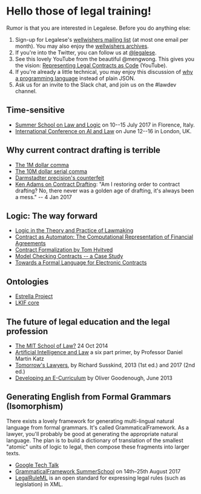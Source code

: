 # Hello those of legal training!

Rumor is that you are interested in Legalese.  Before you do anything else:

1. Sign-up for Legalese's [wellwishers mailing list](http://wellwishers.lists.legalese.com) (at most one email per month).  You may also enjoy the [wellwishers archives](https://groups.google.com/a/lists.legalese.com/forum/#%21forum/wellwishers).
2. If you're into the Twitter, you can follow us at [@legalese](http://twitter.com/legalese).
3. See this lovely YouTube from the beautiful @mengwong.  This gives you the vision: [Representing Legal Contracts as Code](https://www.youtube.com/watch?v=RNm1aY-Umew) (YouTube).
4. If you're already a little technical, you may enjoy this discussion of [why a programming language](https://medium.com/@Legalese/code-is-law-is-code-4492c864f33f) instead of plain JSON.
5. Ask us for an invite to the Slack chat, and join us on the #lawdev channel.


## Time-sensitive
* [Summer School on Law and Logic](https://lawandlogic.org/) on 10--15 July 2017 in Florence, Italy.
* [International Conference on AI and Law](https://nms.kcl.ac.uk/icail2017/) on June 12--16 in London, UK.


## Why current contract drafting is terrible
* [The 1M dollar comma](http://www.nytimes.com/2006/10/25/business/worldbusiness/25comma.html)
* [The 10M dollar serial comma](http://www.newyorker.com/culture/culture-desk/a-few-words-about-that-ten-million-dollar-serial-comma)
* [Darmstadter precision's counterfeit](https://dl.dropboxusercontent.com/u/3308162/darmstadter%20precision's%20counterfeit%2025758526.pdf)
* [Ken Adams on Contract Drafting](https://twitter.com/KonciseD/status/816827816125677568): "Am I restoring order to contract drafting? No, there never was a golden age of drafting, it's always been a mess." -- 4 Jan 2017


## Logic: The way forward
* [Logic in the Theory and Practice of Lawmaking](https://dl.dropboxusercontent.com/u/3308162/Logic%20in%20the%20Theory%20and%20Practice%20of%20Lawmaking.pdf)
* [Contract as Automaton: The Computational Representation of Financial Agreements](https://financialresearch.gov/working-papers/files/OFRwp-2015-04_Contract-as-Automaton-The-Computational-Representation-of-Financial-Agreements.pdf)
* [Contract Formalization by Tom Hvitved](https://drive.google.com/open?id=0BxOaYa8pqqSwbl9GMWtwVU5HSFU)
* [Model Checking Contracts -- a Case Study](http://lara.epfl.ch/w/_media/contractlanguage.pdf)
* [Towards a Formal Language for Electronic Contracts](http://www.cse.chalmers.se/~gersch/slides-talks/slides-CL-ModelChecking.pdf)


## Ontologies
* [Estrella Project](http://www.estrellaproject.org/)
* [LKIF core](https://github.com/RinkeHoekstra/lkif-core)

## The future of legal education and the legal profession
* [The MIT School of Law?](https://papers.ssrn.com/sol3/papers.cfm?abstract_id=2513397) 24 Oct 2014
* [Artificial Intelligence and Law](https://computationallegalstudies.com/2017/03/18/artificial-intelligence-law-%E2%80%A8a-six-part-primer-professor-daniel-martin-katz-updated-version-03-17-17/) a six part primer, by Professor Daniel Martin Katz
* [Tomorrow's Lawyers](https://www.amazon.com/Tomorrows-Lawyers-Introduction-Your-Future/dp/0198796633/), by Richard Susskind, 2013 (1st ed.) and 2017 (2nd ed.)
* [Developing an E-Curriculum](http://scholarship.kentlaw.iit.edu/cgi/viewcontent.cgi?article=3980&context=cklawreview) by Oliver Goodenough, June 2013


## Generating English from Formal Grammars (Isomorphism)
There exists a lovely framework for generating multi-lingual natural language from formal grammars.  It's called GrammaticalFramework.  As a lawyer, you'll probably be good at generating the appropriate natural language. The plan is to build a dictionary of translation of the smallest "atomic" units of logic to legal, then compose these fragments into larger texts.
* [Google Tech Talk](https://www.youtube.com/watch?v=x1LFbDQhbso)
* [GrammaticalFramework SummerSchool](http://school.grammaticalframework.org/2017/) on 14th–25th August 2017
* [LegalRuleML](https://www.oasis-open.org/committees/legalruleml/) is an open standard for expressing legal rules (such as legislation) in XML.

